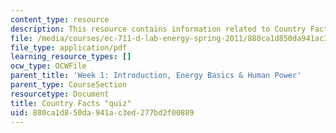 ```yaml
---
content_type: resource
description: This resource contains information related to Country Facts.
file: /media/courses/ec-711-d-lab-energy-spring-2011/880ca1d850da941ac3ed277bd2f00889_MITEC_711S11_lec01_ho1.pdf
file_type: application/pdf
learning_resource_types: []
ocw_type: OCWFile
parent_title: 'Week 1: Introduction, Energy Basics & Human Power'
parent_type: CourseSection
resourcetype: Document
title: Country Facts "quiz"
uid: 880ca1d8-50da-941a-c3ed-277bd2f00889
---
```

